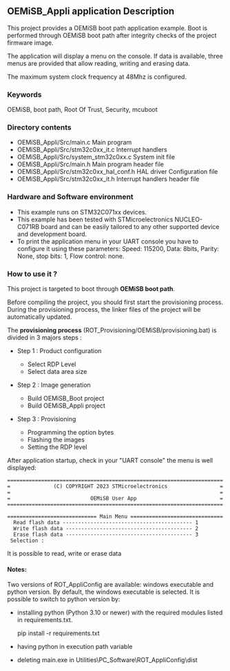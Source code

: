 ## <b>OEMiSB_Appli application Description</b>

This project provides a OEMiSB boot path application example. Boot is
performed through OEMiSB boot path after integrity checks of the project
firmware image.

The application will display a menu on the console. If data is
available, three menus are provided that allow reading, writing and
erasing data.

The maximum system clock frequency at 48Mhz is configured.

### <b>Keywords</b>

OEMiSB, boot path, Root Of Trust, Security, mcuboot

### <b>Directory contents</b>

-   OEMiSB_Appli/Src/main.c Main program
-   OEMiSB_Appli/Src/stm32c0xx_it.c Interrupt handlers
-   OEMiSB_Appli/Src/system_stm32c0xx.c System init file
-   OEMiSB_Appli/Src/main.h Main program header file
-   OEMiSB_Appli/Src/stm32c0xx_hal_conf.h HAL driver Configuration file
-   OEMiSB_Appli/Src/stm32c0xx_it.h Interrupt handlers header file

### <b>Hardware and Software environment</b>

-   This example runs on STM32C071xx devices.
-   This example has been tested with STMicroelectronics NUCLEO-C071RB
    board and can be easily tailored to any other supported device and
    development board.
-   To print the application menu in your UART console you have to
    configure it using these parameters: Speed: 115200, Data: 8bits,
    Parity: None, stop bits: 1, Flow control: none.

### <b>How to use it ?</b>

This project is targeted to boot through **OEMiSB boot path**.

Before compiling the project, you should first start the provisioning
process. During the provisioning process, the linker files of the
project will be automatically updated.

The **provisioning process** (ROT_Provisioning/OEMiSB/provisioning.bat)
is divided in 3 majors steps :

-   Step 1 : Product configuration

    -   Select RDP Level
    -   Select data area size

-   Step 2 : Image generation

    -   Build OEMiSB_Boot project
    -   Build OEMiSB_Appli project

-   Step 3 : Provisioning

    -   Programming the option bytes
    -   Flashing the images
    -   Setting the RDP level

After application startup, check in your "UART console" the menu is well
displayed:

    ======================================================================
    =              (C) COPYRIGHT 2023 STMicroelectronics                 =
    =                                                                    =
    =                          OEMiSB User App                           =
    ======================================================================

    ============================= Main Menu ==============================
      Read flash data ------------------------------------------ 1
      Write flash data ----------------------------------------- 2
      Erase flash data ----------------------------------------- 3
     Selection :

It is possible to read, write or erase data

#### <b>Notes:</b>

Two versions of ROT_AppliConfig are available: windows executable
and python version. By default, the windows executable is selected.
It is possible to switch to python version by:

-   installing python (Python 3.10 or newer) with the required
    modules listed in requirements.txt.

      pip install -r requirements.txt

-   having python in execution path variable

-   deleting main.exe in
        Utilities\\PC_Software\\ROT_AppliConfig\\dist
